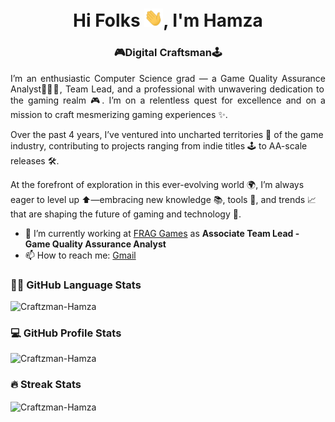 <h1 align="center">Hi Folks <img src="./assets/wave.gif" width="30">, I'm Hamza</h1>

<h3 align="center">🎮Digital Craftsman🕹️</h3>

<p align="justify">
I’m an enthusiastic Computer Science grad — a Game Quality Assurance Analyst👨🏻‍💻, Team Lead, and a professional with unwavering dedication to the gaming realm 🎮. I’m on a relentless quest for excellence and on a mission to craft mesmerizing gaming experiences ✨.

Over the past 4 years, I’ve ventured into uncharted territories 🌌 of the game industry, contributing to projects ranging from indie titles 🕹️ to AA-scale releases 🛠️.

At the forefront of exploration in this ever-evolving world 🌍, I’m always eager to level up ⬆️—embracing new knowledge 📚, tools 🧰, and trends 📈 that are shaping the future of gaming and technology 🚀.

</p>

- 🔭 I’m currently working at [FRAG Games](https://www.frag-games.com/) as **Associate Team Lead - Game Quality Assurance Analyst**
- 📫 How to reach me: [Gmail](mailto:dev.hamzasultan@gmail.com)

<h3>🐱‍💻 GitHub Language Stats</h3>
<img src="https://github-readme-stats.vercel.app/api/top-langs?username=Craftzman-Hamza&show_icons=true&locale=en&layout=compact&theme=tokyonight" alt="Craftzman-Hamza" />

<h3>💻 GitHub Profile Stats</h3>
<img src="https://github-readme-stats.vercel.app/api?username=Craftzman-Hamza&show_icons=true&locale=en&theme=tokyonight" alt="Craftzman-Hamza" />

<h3 align="left">🔥 Streak Stats</h3>
<img align="center" src="https://github-readme-streak-stats.herokuapp.com/?user=Craftzman-Hamza&&theme=tokyonight" alt="Craftzman-Hamza" />
